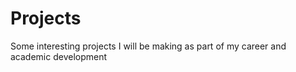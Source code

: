 # Projects
Some interesting projects I will be making as part of my career and academic development
